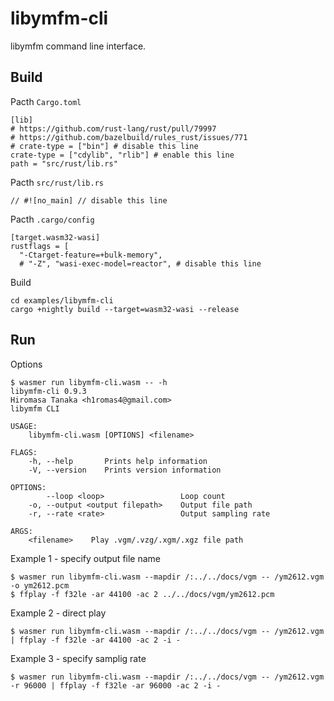 # libymfm-cli

libymfm command line interface.

## Build

Pacth `Cargo.toml`

```
[lib]
# https://github.com/rust-lang/rust/pull/79997
# https://github.com/bazelbuild/rules_rust/issues/771
# crate-type = ["bin"] # disable this line
crate-type = ["cdylib", "rlib"] # enable this line
path = "src/rust/lib.rs"
```

Pacth `src/rust/lib.rs`

```
// #![no_main] // disable this line
```

Pacth `.cargo/config`

```
[target.wasm32-wasi]
rustflags = [
  "-Ctarget-feature=+bulk-memory",
  # "-Z", "wasi-exec-model=reactor", # disable this line
```

Build

```
cd examples/libymfm-cli
cargo +nightly build --target=wasm32-wasi --release
```

## Run

Options

```
$ wasmer run libymfm-cli.wasm -- -h
libymfm-cli 0.9.3
Hiromasa Tanaka <h1romas4@gmail.com>
libymfm CLI

USAGE:
    libymfm-cli.wasm [OPTIONS] <filename>

FLAGS:
    -h, --help       Prints help information
    -V, --version    Prints version information

OPTIONS:
        --loop <loop>                 Loop count
    -o, --output <output filepath>    Output file path
    -r, --rate <rate>                 Output sampling rate

ARGS:
    <filename>    Play .vgm/.vzg/.xgm/.xgz file path
```

Example 1 - specify output file name

```
$ wasmer run libymfm-cli.wasm --mapdir /:../../docs/vgm -- /ym2612.vgm -o ym2612.pcm
$ ffplay -f f32le -ar 44100 -ac 2 ../../docs/vgm/ym2612.pcm
```

Example 2 - direct play

```
$ wasmer run libymfm-cli.wasm --mapdir /:../../docs/vgm -- /ym2612.vgm | ffplay -f f32le -ar 44100 -ac 2 -i -
```

Example 3 - specify samplig rate

```
$ wasmer run libymfm-cli.wasm --mapdir /:../../docs/vgm -- /ym2612.vgm -r 96000 | ffplay -f f32le -ar 96000 -ac 2 -i -
```
